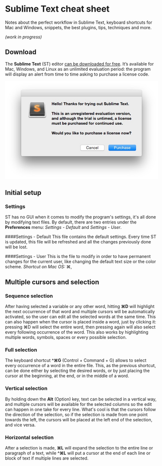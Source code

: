 # Sublime Text cheat sheet
Notes about the perfect workflow in Sublime Text, keyboard shortcuts for Mac and Windows, snippets, the best plugins, tips, techniques and more.

*(work in progress)* 

## Download
The **Sublime Text** (ST) editor [can be downloaded for free](http://www.sublimetext.com/). It’s available for Mac, Windows, and Linux as an unlimited evaluation period: the program will display an alert from time to time asking to purchase a license code.

![License notice](img/license-notice.jpg)

## Initial setup

### Settings
ST has no GUI when it comes to modify the program's settings, it's all done by modifying text files. By default, there are two entries under the **Preferences** menu: 
*Settings - Default* and *Settings - User*.

####Settings - Default
This file contains the default settings. Every time ST is updated, this file will be refreshed and all the changes previously done will be lost.

####Settings - User
This is the file to modify in order to have permanent changes for the current user, like changing the default text size or the color scheme.
*Shortcut on Mac OS:* ⌘,

## Multiple cursors and selection

### Sequence selection
After having selected a variable or any other word, hitting **⌘D** will highlight the next occurrence of that word and multiple cursors will be automatically activated, so the user can edit all the selected words at the same time. This can also happen when the cursor is placed inside a word, just by clicking it: pressing ⌘D will select the entire word, then pressing again will also select every following occurrence of the word.
This also works by highlighting multiple words, symbols, spaces or every possible selection.

### Full selection
The keyboard shortcut **^⌘G** (Control + Command + G) allows to select every occurrence of a word in the entire file. This, as the previous shortcut, can be done either by selecting the desired words, or by just placing the cursor at the beginning, at the end, or in the middle of a word.

### Vertical selection
By holding down the **Alt** (Option) key, text can be selected in a vertical way, and multiple cursors will be available for the selected columns so the edit can happen in one take for every line. What's cool is that the cursors follow the direction of the selection, so if the selection is made from one point towards the left, the cursors will be placed at the left end of the selection, and vice versa.

### Horizontal selection
After a selection is made, **⌘L** will expand the selection to the entire line or paragraph of a text, while **^⌘L** will put a cursor at the end of each line or block of text if multiple lines are selected.
